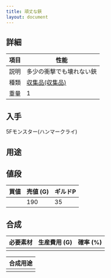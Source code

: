 ```yaml
---
title: 頑丈な鋏
layout: document
---
```

## 詳細


|項目|性能|
|---|---|
|説明|多少の衝撃でも壊れない鋏|
|種類|[収集品(収集品)](収集品(収集品))|
|重量|1|

## 入手

5Fモンスター(ハンマークライ)

## 用途


## 値段


|買値|売値 (G)|ギルドP|
|---|---|---|
||190|35|

## 合成


|必要素材|生産費用 (G)|確率 (%)|
|---|---|---|
||||


|合成用途|
|---|
||